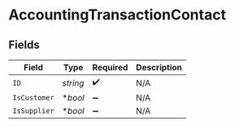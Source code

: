 # AccountingTransactionContact


## Fields

| Field              | Type               | Required           | Description        |
| ------------------ | ------------------ | ------------------ | ------------------ |
| `ID`               | *string*           | :heavy_check_mark: | N/A                |
| `IsCustomer`       | **bool*            | :heavy_minus_sign: | N/A                |
| `IsSupplier`       | **bool*            | :heavy_minus_sign: | N/A                |